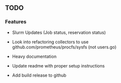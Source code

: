## TODO
### Features


- Slurm Updates (Job status, reservation status)

- Look into refactoring collectors to use github.com/prometheus/procfs/sysfs (not users.go)

- Heavy documentation
- Update readme with proper setup instructions

- Add build release to github